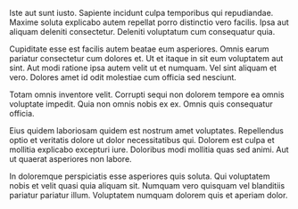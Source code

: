 Iste aut sunt iusto. Sapiente incidunt culpa temporibus qui repudiandae. Maxime soluta explicabo autem repellat porro distinctio vero facilis. Ipsa aut aliquam deleniti consectetur. Deleniti voluptatum cum consequatur quia.

Cupiditate esse est facilis autem beatae eum asperiores. Omnis earum pariatur consectetur cum dolores et. Ut et itaque in sit eum voluptatem aut sint. Aut modi ratione ipsa autem velit ut et numquam. Vel sint aliquam et vero. Dolores amet id odit molestiae cum officia sed nesciunt.

Totam omnis inventore velit. Corrupti sequi non dolorem tempore ea omnis voluptate impedit. Quia non omnis nobis ex ex. Omnis quis consequatur officia.

Eius quidem laboriosam quidem est nostrum amet voluptates. Repellendus optio et veritatis dolore ut dolor necessitatibus qui. Dolorem est culpa et mollitia explicabo excepturi iure. Doloribus modi mollitia quas sed animi. Aut ut quaerat asperiores non labore.

In doloremque perspiciatis esse asperiores quis soluta. Qui voluptatem nobis et velit quasi quia aliquam sit. Numquam vero quisquam vel blanditiis pariatur pariatur illum. Voluptatem numquam dolorem quis et aperiam dolor.